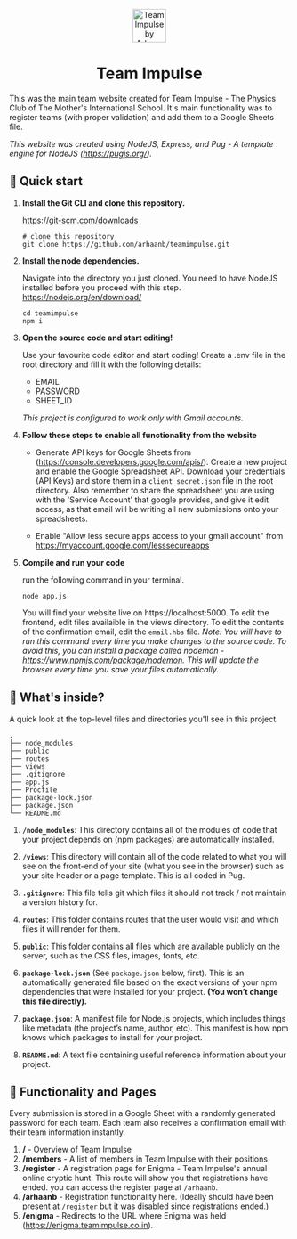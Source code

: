<p align="center">
  <a href="https://www.gatsbyjs.org">
    <img alt="Team Impulse by Arhaan Bahadur" src="https://i.postimg.cc/mZKwxvc0/IMG-20191102-WA0002.jpg" width="60"/>
  </a>
</p>
<h1 align="center">
  Team Impulse
</h1>

This was the main team website created for Team Impulse - The Physics Club of The Mother's International School. It's main functionality was to register teams (with proper validation) and add them to a Google Sheets file.

_This website was created using NodeJS, Express, and Pug - A template engine for NodeJS (https://pugjs.org/)._

## 🚀 Quick start

1.  **Install the Git CLI and clone this repository.**

    https://git-scm.com/downloads
    ```shell
    # clone this repository
    git clone https://github.com/arhaanb/teamimpulse.git
    ```

1.  **Install the node dependencies.**

    Navigate into the directory you just cloned. You need to have NodeJS installed before you proceed with this step.
    https://nodejs.org/en/download/

    ```shell
    cd teamimpulse
    npm i 
    ```

1.  **Open the source code and start editing!**

    Use your favourite code editor and start coding! Create a .env file in the root directory and fill it with the following details:
      - EMAIL
      - PASSWORD
      - SHEET_ID

    _This project is configured to work only with Gmail accounts._

1. **Follow these steps to enable all functionality from the website**

    - Generate API keys for Google Sheets from (https://console.developers.google.com/apis/). Create a new project and enable the Google Spreadsheet API. Download your credentials (API Keys) and store them in a `client_secret.json` file in the root directory. Also remember to share the spreadsheet you are using with the 'Service Account' that google provides, and give it edit access, as that email will be writing all new submissions onto your spreadsheets.

    - Enable "Allow less secure apps access to your gmail account" from https://myaccount.google.com/lesssecureapps

1. **Compile and run your code**

    run the following command in your terminal.
    ```shell
    node app.js
    ```
    You will find your website live on https://localhost:5000. To edit the frontend, edit files availaible in the views directory. To edit the contents of the confirmation email, edit the `email.hbs` file.
    _Note: You will have to run this command every time you make changes to the source code. To avoid this, you can install a package called nodemon - https://www.npmjs.com/package/nodemon. This will update the browser every time you save your files automatically._

## 🧐 What's inside?

A quick look at the top-level files and directories you'll see in this project.

    .
    ├── node_modules
    ├── public
    ├── routes
    ├── views
    ├── .gitignore
    ├── app.js
    ├── Procfile
    ├── package-lock.json
    ├── package.json
    └── README.md

1.  **`/node_modules`**: This directory contains all of the modules of code that your project depends on (npm packages) are automatically installed.

2.  **`/views`**: This directory will contain all of the code related to what you will see on the front-end of your site (what you see in the browser) such as your site header or a page template. This is all coded in Pug.

3.  **`.gitignore`**: This file tells git which files it should not track / not maintain a version history for.

4.  **`routes`**: This folder contains routes that the user would visit and which files it will render for them.

5.  **`public`**: This folder contains all files which are available publicly on the server, such as the CSS files, images, fonts, etc.

6. **`package-lock.json`** (See `package.json` below, first). This is an automatically generated file based on the exact versions of your npm dependencies that were installed for your project. **(You won’t change this file directly).**

7. **`package.json`**: A manifest file for Node.js projects, which includes things like metadata (the project’s name, author, etc). This manifest is how npm knows which packages to install for your project.

8. **`README.md`**: A text file containing useful reference information about your project.

## 💫 Functionality and Pages

Every submission is stored in a Google Sheet with a randomly generated password for each team. Each team also receives a confirmation email with their team information instantly.

1. **/** - Overview of Team Impulse
2. **/members** - A list of members in Team Impulse with their positions
3. **/register** - A registration page for Enigma - Team Impulse's annual online cryptic hunt. This route will show you that registrations have ended. you can access the register page at ```/arhaanb```.
4. **/arhaanb** - Registration functionality here. (Ideally should have been present at ```/register``` but it was disabled since registrations ended.)
5. **/enigma** - Redirects to the URL where Enigma was held (https://enigma.teamimpulse.co.in).

<!-- ## 🎓 Learning NodeJS

Looking for more guidance? Full documentation for Node is availaible on their website - https://nodejs.org/en/docs/. Here are some places to start:

- **For most developers, we recommend starting with our [in-depth tutorial for creating a site with Gatsby](https://www.gatsbyjs.org/tutorial/).** It starts with zero assumptions about your level of ability and walks through every step of the process.

- **To dive straight into code samples, head [to our documentation](https://www.gatsbyjs.org/docs/).** In particular, check out the _Guides_, _API Reference_, and _Advanced Tutorials_ sections in the sidebar. -->
